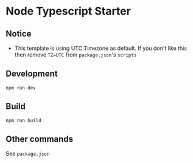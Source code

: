 # Node Typescript Starter

## Notice

- This template is using UTC Timezone as default.
  If you don't like this then remove `TZ=UTC` from `package.json`'s `scripts`

## Development

```
npm run dev
```

## Build

```
npm run build
```

## Other commands

See `package.json`
